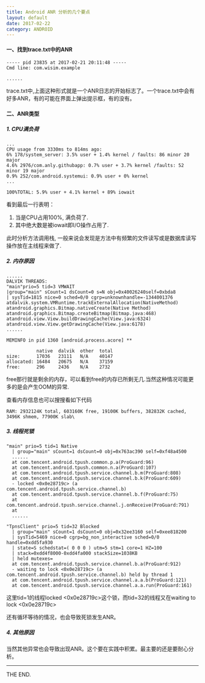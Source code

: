 ```yaml
---
title: Android ANR 分析的几个要点
layout: default
date: 2017-02-22
category: ANDROID
---
```


#### 一、找到trace.txt中的ANR

```
----- pid 23835 at 2017-02-21 20:11:48 -----
Cmd line: com.wisim.example

......

```

trace.txt中,上面这种形式就是一个ANR日志的开始标志了。一个trace.txt中会有好多ANR，有的可能在界面上弹出提示框，有的没有。

<!--more-->

#### 二、ANR类型

##### 1. CPU满负荷

```
...
CPU usage from 3330ms to 814ms ago:
6% 178/system_server: 3.5% user + 1.4% kernel / faults: 86 minor 20 major
4.6% 2976/com.anly.githubapp: 0.7% user + 3.7% kernel /faults: 52 minor 19 major
0.9% 252/com.android.systemui: 0.9% user + 0% kernel
...

100%TOTAL: 5.9% user + 4.1% kernel + 89% iowait
```

看到最后一行表明：
1. 当是CPU占用100%, 满负荷了.
2. 其中绝大数是被iowait即I/O操作占用了.

此时分析方法调用栈, 一般来说会发现是方法中有频繁的文件读写或是数据库读写操作放在主线程来做了.

##### 2. 内存原因

```
......
DALVIK THREADS:
"main"prio=5 tid=3 VMWAIT
|group="main" sCount=1 dsCount=0 s=N obj=0x40026240self=0xbda8
| sysTid=1815 nice=0 sched=0/0 cgrp=unknownhandle=-1344001376
atdalvik.system.VMRuntime.trackExternalAllocation(NativeMethod)
atandroid.graphics.Bitmap.nativeCreate(Native Method)
atandroid.graphics.Bitmap.createBitmap(Bitmap.java:468)
atandroid.view.View.buildDrawingCache(View.java:6324)
atandroid.view.View.getDrawingCache(View.java:6178)
......

MEMINFO in pid 1360 [android.process.acore] **

           native  dalvik  other  total
size:      17036   23111   N/A    40147
allocated: 16484   20675   N/A    37159
free:      296     2436    N/A    2732
```

free那行就是剩余的内存，可以看到free的内存已所剩无几.当然这种情况可能更多的是会产生OOM的异常.

查看内存信息也可以搜搜看如下代码
```
RAM: 2932124K total, 603160K free, 19100K buffers, 382832K cached, 3496K shmem, 77900K slab\
```

##### 3. 线程死锁

```
"main" prio=5 tid=1 Native
  | group="main" sCount=1 dsCount=0 obj=0x763ac390 self=0xf48a4500
  ......
  at com.tencent.android.tpush.common.p.a(ProGuard:96)
  at com.tencent.android.tpush.common.n.a(ProGuard:107)
  at com.tencent.android.tpush.service.channel.b.m(ProGuard:808)
  at com.tencent.android.tpush.service.channel.b.k(ProGuard:609)
  - locked <0x0e28719c> (a com.tencent.android.tpush.service.channel.b)
  at com.tencent.android.tpush.service.channel.b.f(ProGuard:75)
  at com.tencent.android.tpush.service.channel.j.onReceive(ProGuard:791)
  at 
  ......
```

```
"TpnsClient" prio=5 tid=32 Blocked
  | group="main" sCount=1 dsCount=0 obj=0x32ee3160 self=0xee818200
  | sysTid=5469 nice=0 cgrp=bg_non_interactive sched=0/0 handle=0xdd5fa930
  | state=S schedstat=( 0 0 0 ) utm=5 stm=1 core=1 HZ=100
  | stack=0xdd4f8000-0xdd4fa000 stackSize=1038KB
  | held mutexes=
  at com.tencent.android.tpush.service.channel.b.a(ProGuard:912)
  - waiting to lock <0x0e28719c> (a com.tencent.android.tpush.service.channel.b) held by thread 1
  at com.tencent.android.tpush.service.channel.a.a.b(ProGuard:121)
  at com.tencent.android.tpush.service.channel.a.a.run(ProGuard:161)
```

这里tid=1的线程locked <0x0e28719c>这个锁，而tid=32的线程又在waiting to lock <0x0e28719c>

还有循环等待的情况，也会导致死锁发生ANR。

##### 4. 其他原因

当然其他异常也会导致出现ANR。这个要在实践中积累。最主要的还是要耐心分析。


- - -
THE END.